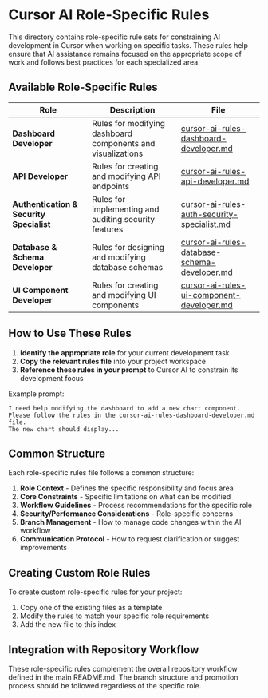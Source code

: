 # Cursor AI Role-Specific Rules

This directory contains role-specific rule sets for constraining AI development in Cursor when working on specific tasks. These rules help ensure that AI assistance remains focused on the appropriate scope of work and follows best practices for each specialized area.

## Available Role-Specific Rules

| Role | Description | File |
|------|-------------|------|
| **Dashboard Developer** | Rules for modifying dashboard components and visualizations | [cursor-ai-rules-dashboard-developer.md](./cursor-ai-rules-dashboard-developer.md) |
| **API Developer** | Rules for creating and modifying API endpoints | [cursor-ai-rules-api-developer.md](./cursor-ai-rules-api-developer.md) |
| **Authentication & Security Specialist** | Rules for implementing and auditing security features | [cursor-ai-rules-auth-security-specialist.md](./cursor-ai-rules-auth-security-specialist.md) |
| **Database & Schema Developer** | Rules for designing and modifying database schemas | [cursor-ai-rules-database-schema-developer.md](./cursor-ai-rules-database-schema-developer.md) |
| **UI Component Developer** | Rules for creating and modifying UI components | [cursor-ai-rules-ui-component-developer.md](./cursor-ai-rules-ui-component-developer.md) |

## How to Use These Rules

1. **Identify the appropriate role** for your current development task
2. **Copy the relevant rules file** into your project workspace
3. **Reference these rules in your prompt** to Cursor AI to constrain its development focus

Example prompt:

```
I need help modifying the dashboard to add a new chart component. 
Please follow the rules in the cursor-ai-rules-dashboard-developer.md file.
The new chart should display...
```

## Common Structure

Each role-specific rules file follows a common structure:

1. **Role Context** - Defines the specific responsibility and focus area
2. **Core Constraints** - Specific limitations on what can be modified
3. **Workflow Guidelines** - Process recommendations for the specific role
4. **Security/Performance Considerations** - Role-specific concerns
5. **Branch Management** - How to manage code changes within the AI workflow
6. **Communication Protocol** - How to request clarification or suggest improvements

## Creating Custom Role Rules

To create custom role-specific rules for your project:

1. Copy one of the existing files as a template
2. Modify the rules to match your specific role requirements
3. Add the new file to this index

## Integration with Repository Workflow

These role-specific rules complement the overall repository workflow defined in the main README.md. The branch structure and promotion process should be followed regardless of the specific role. 